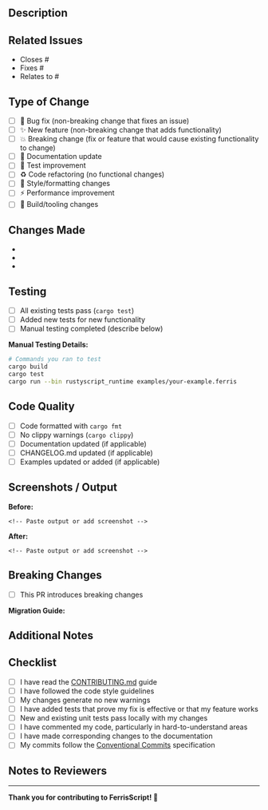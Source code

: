 ## Description

<!-- Provide a clear and concise description of your changes -->

## Related Issues

<!-- Link to related issues using keywords: Closes #123, Fixes #456, Relates to #789 -->

- Closes #
- Fixes #
- Relates to #

## Type of Change

<!-- Check the relevant boxes -->

- [ ] 🐛 Bug fix (non-breaking change that fixes an issue)
- [ ] ✨ New feature (non-breaking change that adds functionality)
- [ ] 💥 Breaking change (fix or feature that would cause existing functionality to change)
- [ ] 📝 Documentation update
- [ ] 🧪 Test improvement
- [ ] ♻️ Code refactoring (no functional changes)
- [ ] 🎨 Style/formatting changes
- [ ] ⚡ Performance improvement
- [ ] 🔧 Build/tooling changes

## Changes Made

<!-- List the specific changes you made -->

- 
- 
- 

## Testing

<!-- Describe how you tested your changes -->

- [ ] All existing tests pass (`cargo test`)
- [ ] Added new tests for new functionality
- [ ] Manual testing completed (describe below)

**Manual Testing Details:**
<!-- Describe any manual testing you performed -->

```bash
# Commands you ran to test
cargo build
cargo test
cargo run --bin rustyscript_runtime examples/your-example.ferris
```

## Code Quality

<!-- Confirm that your code meets quality standards -->

- [ ] Code formatted with `cargo fmt`
- [ ] No clippy warnings (`cargo clippy`)
- [ ] Documentation updated (if applicable)
- [ ] CHANGELOG.md updated (if applicable)
- [ ] Examples updated or added (if applicable)

## Screenshots / Output

<!-- If applicable, add screenshots or terminal output to demonstrate your changes -->

**Before:**
```
<!-- Paste output or add screenshot -->
```

**After:**
```
<!-- Paste output or add screenshot -->
```

## Breaking Changes

<!-- If this PR introduces breaking changes, describe them and provide migration guidance -->

- [ ] This PR introduces breaking changes

**Migration Guide:**
<!-- If breaking changes, explain how users should update their code -->

## Additional Notes

<!-- Any additional information that reviewers should know -->

## Checklist

<!-- Ensure all items are complete before requesting review -->

- [ ] I have read the [CONTRIBUTING.md](../CONTRIBUTING.md) guide
- [ ] I have followed the code style guidelines
- [ ] My changes generate no new warnings
- [ ] I have added tests that prove my fix is effective or that my feature works
- [ ] New and existing unit tests pass locally with my changes
- [ ] I have commented my code, particularly in hard-to-understand areas
- [ ] I have made corresponding changes to the documentation
- [ ] My commits follow the [Conventional Commits](https://www.conventionalcommits.org/) specification

## Notes to Reviewers

<!-- Optional: Add any specific areas you'd like reviewers to focus on -->

---

**Thank you for contributing to FerrisScript! 🦀**
